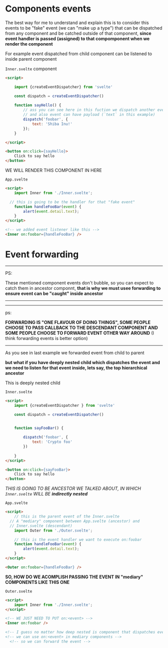 # Components events

The best way for me to understand and explain this is to consider this events to be "fake" event (we can "make up a type") that can be dispatched from any component and be catched outside of that component, **since event handler is passed (assigned) to that compomponent when we render the component**

For example event dispatched from child component can be listened to inside parent component

`Inner.svelte` component

```html
<script>

	import {createEventDispatcher} from 'svelte'

	const dispatch = createEventDispatcher()
	
	function sayHello() {
		// ass you can see here in this fuction we dispatch another event
		// and also event can have payload (`text` in this example)
		dispatch('foobar', {
			text: 'Shiba Inu!'
		});
	}

</script>

<button on:click={sayHello}>
	Click to say hello
</button>
```

WE WILL RENDER THIS COMPONENT IN HERE

`App.svelte`

```html
<script>
	import Inner from './Inner.svelte';

  // this is going to be the handler for that "fake event"
	function handleFooBar(event) {
		alert(event.detail.text);
	}
</script>

<!-- we added event listener like this -->
<Inner on:foobar={handleFooBar} />

```

# Event forwarding

***

PS:

These mentioned component events don't bubble, so you can expect to catch them in ancestor componnt, **that is why we must usee forwarding to ensure event can be "caught" inside ancestor**

***


***

ps:

**FORWARDING IS "ONE FLAVOUR OF DOING THINGS", SOME PEOPLE CHOOSE TO PASS CALLBACK TO THE DESCENDANT COMPONENT AND SOME PEOPLE CHOOSE TO FORWARD EVENT OTHER WAY AROUND** (I think forwarding events is better option)

***

As you see in last example we forwarded event from child to parent

**but what if you have deeply nested child which dispatches the event and we need to listen for that event inside, lets say, the top hierarchical ancestor**

This is deeply nested child

`Inner.svelte`

```html
<script>
	import {createEventDispatcher } from 'svelte'

	const dispatch = createEventDispatcher()
	

	function sayFooBar() {

		dispatch('foobar', {
			text: 'Crypto foo'
		})
			
	}
</script>

<button on:click={sayFooBar}>
	Click to say hello
</button>
```

*THIS IS GOING TO BE ANCESTOR WE TALKED ABOUT, IN WHICH `Inner.svelte` WILL BE **indirectly nested***

`App.svelte`

```html
<script>
	// this is the parent event of the Inner.svelte
  // A "mediary" component between App.svelte (ancestor) and
  // Inner.svelte (descendant)
	import Outer from './Outer.svelte';

	// this is the event handler we want to execute on:foobar
	function handleFooBar(event) {
		alert(event.detail.text);
	}
</script>

<Outer on:foobar={handleFooBar} />
```

**SO, HOW DO WE ACOMPLISH PASSING THE EVENT IN "mediary" COMPONENTS LIKE THIS ONE**

`Outer.svelte`

```html
<script>
	import Inner from './Inner.svelte';
</script>

<!-- WE JUST NEED TO PUT on:<event> -->
<Inner on:foobar />

<!-- I guess no matter how deep nested is component that dispatches event  -->
<!-- we can use on:<event> in mediary components -->
  <!-- so we can forward the event -->

```








